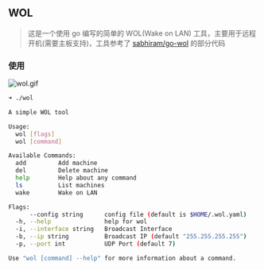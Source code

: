 ## WOL

> 这是一个使用 go 编写的简单的 WOL(Wake on LAN) 工具，主要用于远程开机(需要主板支持)，工具参考了 [sabhiram/go-wol](https://github.com/sabhiram/go-wol) 的部分代码

### 使用

![wol.gif](resource/wol.gif)


```sh
➜ ./wol

A simple WOL tool

Usage:
  wol [flags]
  wol [command]

Available Commands:
  add         Add machine
  del         Delete machine
  help        Help about any command
  ls          List machines
  wake        Wake on LAN

Flags:
      --config string      config file (default is $HOME/.wol.yaml)
  -h, --help               help for wol
  -i, --interface string   Broadcast Interface
  -b, --ip string          Broadcast IP (default "255.255.255.255")
  -p, --port int           UDP Port (default 7)

Use "wol [command] --help" for more information about a command.

```